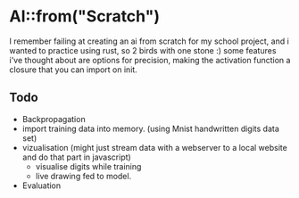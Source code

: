 # AI::from("Scratch")

I remember failing at creating an ai from scratch for my school project, and i wanted to practice using rust, so 2 birds with one stone :)
some features i've thought about are options for precision, making the activation function a closure that you can import on init.


## Todo
- Backpropagation
- import training data into memory. (using Mnist handwritten digits data set)
- vizualisation (might just stream data with a webserver to a local website and do that part in javascript)
    - visualise digits while training
    - live drawing fed to model.
- Evaluation

